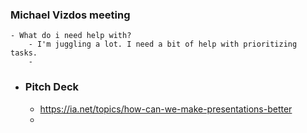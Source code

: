 ### Michael Vizdos meeting
	- What do i need help with?
		- I'm juggling a lot. I need a bit of help with prioritizing tasks.
		-
- ### Pitch Deck
	- https://ia.net/topics/how-can-we-make-presentations-better
	-